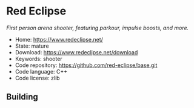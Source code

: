 # Red Eclipse

_First person arena shooter, featuring parkour, impulse boosts, and more._

- Home: https://www.redeclipse.net/
- State: mature
- Download: https://www.redeclipse.net/download
- Keywords: shooter
- Code repository: https://github.com/red-eclipse/base.git
- Code language: C++
- Code license: zlib

## Building

